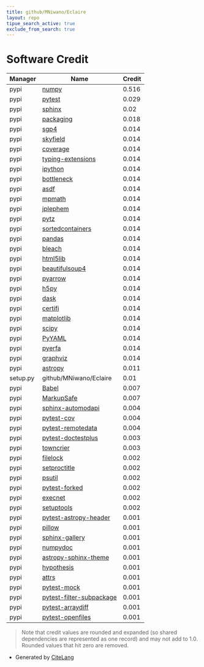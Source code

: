 ```yaml
---
title: github/MNiwano/Eclaire
layout: repo
tipue_search_active: true
exclude_from_search: true
---
```

# Software Credit

|Manager|Name|Credit|
|-------|----|------|
|pypi|[numpy](https://www.numpy.org)|0.516|
|pypi|[pytest](https://docs.pytest.org/en/latest/)|0.029|
|pypi|[sphinx](https://www.sphinx-doc.org/)|0.02|
|pypi|[packaging](https://pypi.org/project/packaging)|0.018|
|pypi|[sgp4](https://github.com/brandon-rhodes/python-sgp4)|0.014|
|pypi|[skyfield](http://github.com/brandon-rhodes/python-skyfield/)|0.014|
|pypi|[coverage](https://github.com/nedbat/coveragepy)|0.014|
|pypi|[typing-extensions](https://typing.readthedocs.io/)|0.014|
|pypi|[ipython](https://pypi.org/project/ipython)|0.014|
|pypi|[bottleneck](https://pypi.org/project/bottleneck)|0.014|
|pypi|[asdf](https://pypi.org/project/asdf)|0.014|
|pypi|[mpmath](https://pypi.org/project/mpmath)|0.014|
|pypi|[jplephem](https://pypi.org/project/jplephem)|0.014|
|pypi|[pytz](https://pypi.org/project/pytz)|0.014|
|pypi|[sortedcontainers](https://pypi.org/project/sortedcontainers)|0.014|
|pypi|[pandas](https://pypi.org/project/pandas)|0.014|
|pypi|[bleach](https://pypi.org/project/bleach)|0.014|
|pypi|[html5lib](https://pypi.org/project/html5lib)|0.014|
|pypi|[beautifulsoup4](https://pypi.org/project/beautifulsoup4)|0.014|
|pypi|[pyarrow](https://pypi.org/project/pyarrow)|0.014|
|pypi|[h5py](https://pypi.org/project/h5py)|0.014|
|pypi|[dask](https://pypi.org/project/dask)|0.014|
|pypi|[certifi](https://pypi.org/project/certifi)|0.014|
|pypi|[matplotlib](https://pypi.org/project/matplotlib)|0.014|
|pypi|[scipy](https://pypi.org/project/scipy)|0.014|
|pypi|[PyYAML](https://pypi.org/project/PyYAML)|0.014|
|pypi|[pyerfa](https://pypi.org/project/pyerfa)|0.014|
|pypi|[graphviz](https://pypi.org/project/graphviz)|0.014|
|pypi|[astropy](http://astropy.org)|0.011|
|setup.py|github/MNiwano/Eclaire|0.01|
|pypi|[Babel](https://pypi.org/project/Babel)|0.007|
|pypi|[MarkupSafe](https://pypi.org/project/MarkupSafe)|0.007|
|pypi|[sphinx-automodapi](https://pypi.org/project/sphinx-automodapi)|0.004|
|pypi|[pytest-cov](https://pypi.org/project/pytest-cov)|0.004|
|pypi|[pytest-remotedata](https://pypi.org/project/pytest-remotedata)|0.004|
|pypi|[pytest-doctestplus](https://github.com/astropy/pytest-doctestplus)|0.003|
|pypi|[towncrier](https://pypi.org/project/towncrier)|0.003|
|pypi|[filelock](https://pypi.org/project/filelock)|0.002|
|pypi|[setproctitle](https://pypi.org/project/setproctitle)|0.002|
|pypi|[psutil](https://pypi.org/project/psutil)|0.002|
|pypi|[pytest-forked](https://pypi.org/project/pytest-forked)|0.002|
|pypi|[execnet](https://pypi.org/project/execnet)|0.002|
|pypi|[setuptools](https://pypi.org/project/setuptools)|0.002|
|pypi|[pytest-astropy-header](https://github.com/astropy/pytest-astropy-header)|0.001|
|pypi|[pillow](https://pypi.org/project/pillow)|0.001|
|pypi|[sphinx-gallery](https://pypi.org/project/sphinx-gallery)|0.001|
|pypi|[numpydoc](https://pypi.org/project/numpydoc)|0.001|
|pypi|[astropy-sphinx-theme](https://pypi.org/project/astropy-sphinx-theme)|0.001|
|pypi|[hypothesis](https://pypi.org/project/hypothesis)|0.001|
|pypi|[attrs](https://pypi.org/project/attrs)|0.001|
|pypi|[pytest-mock](https://pypi.org/project/pytest-mock)|0.001|
|pypi|[pytest-filter-subpackage](https://pypi.org/project/pytest-filter-subpackage)|0.001|
|pypi|[pytest-arraydiff](https://pypi.org/project/pytest-arraydiff)|0.001|
|pypi|[pytest-openfiles](https://pypi.org/project/pytest-openfiles)|0.001|


> Note that credit values are rounded and expanded (so shared dependencies are represented as one record) and may not add to 1.0. Rounded values that hit zero are removed.


- Generated by [CiteLang](https://github.com/vsoch/citelang)
